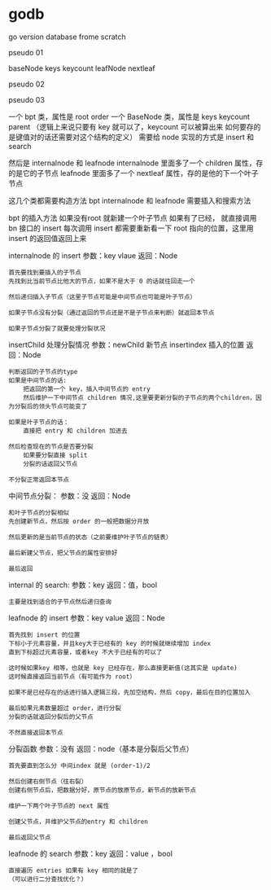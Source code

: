 # godb
go version database frome scratch

pseudo 01

baseNode
    keys keycount 
leafNode
    nextleaf

pseudo 02


pseudo 03

一个 bpt 类，属性是 root order
一个 BaseNode 类，属性是 keys keycount parent 
（逻辑上来说只要有 key 就可以了，keycount 可以被算出来
如何要存的是键值对的话还需要对这个结构的定义）
需要给 node 实现的方式是 insert 和 search

然后是 internalnode 和 leafnode
internalnode 里面多了一个 children 属性，存的是它的子节点
leafnode 里面多了一个 nextleaf 属性，存的是他的下一个叶子节点

这几个类都需要构造方法
bpt internalnode 和 leafnode 需要插入和搜索方法

bpt 的插入方法
    如果没有root 就新建一个叶子节点
    如果有了已经， 就直接调用 bn 接口的 insert
    每次调用 insert 都需要重新看一下 root 指向的位置，这里用 insert 的返回值返回上来

internalnode 的 insert
    参数：key vlaue
    返回：Node

    首先要找到要插入的子节点
    先找到比当前节点比他大的节点，如果不是大于 0 的话就往回走一个

    然后递归插入子节点（这里子节点可能是中间节点也可能是叶子节点）

    如果子节点没有分裂（通过返回的节点还是不是子节点来判断）就返回本节点

    如果子节点分裂了就要处理分裂状况

insertChild 处理分裂情况
    参数：newChild 新节点 insertindex 插入的位置
    返回：Node

    判断返回的子节点的type
    如果是中间节点的话:
        把返回的第一个 key，插入中间节点的 entry
        然后维护一下中间节点 children 情况,这里要更新分裂的子节点的两个children，因为分裂后的领头节点可能变了

    如果是叶子节点的话：
        直接把 entry 和 children 加进去

    然后检查现在的节点是否要分裂
        如果要分裂直接 split
        分裂的话返回父节点

    不分裂正常返回本节点

中间节点分裂：
    参数：没
    返回：Node

    和叶子节点的分裂相似
    先创建新节点，然后按 order 的一般把数据分开放

    然后更新的是当前节点的状态（之前要维护叶子节点的链表）

    最后新建父节点，把父节点的属性安排好

    最后返回

internal 的 search:
    参数：key
    返回：值，bool

    主要是找到适合的子节点然后递归查询


leafnode 的 insert
    参数：key value
    返回：Node

    首先找到 insert 的位置
    下标小于元素容量，并且key大于已经有的 key 的时候就继续增加 index
    直到下标超过元素容量，或者key 不大于已经有的可以了

    这时候如果key 相等，也就是 key 已经存在，那么直接更新值(这其实是 update)
    这时候直接返回当前节点（有可能作为 root）

    如果不是已经存在的话进行插入逻辑三段，先加空结构，然后 copy，最后在目的位置加入

    最后如果元素数量超过 order，进行分裂
    分裂的话就返回分裂后的父节点

    不然直接返回本节点

分裂函数
    参数：没有
    返回：node（基本是分裂后父节点）

    首先要直到怎么分 中间index 就是 (order-1)/2

    然后创建右侧节点（往右裂）
    创建右侧节点后，把数据分好，原节点的放原节点，新节点的放新节点

    维护一下两个叶子节点的 next 属性

    创建父节点，并维护父节点的entry 和 children

    最后返回父节点


leafnode 的 search
    参数：key
    返回：value ，bool

    直接遍历 entries 如果有 key 相同的就是了
    （可以进行二分查找优化？）

